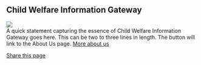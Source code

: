 <section class="usa-hero" aria-label="Introduction";>
  <div class="grid-container">
    <div class="usa-hero__callout">
      <h1 class="usa-hero__heading">
        <span class="usa-hero__heading--alt">Child Welfare Information Gateway</span>
      </h1> 
    <div class="hero-image"><img src="https://via.placeholder.com/150" /></div>
      A quick statement capturing the essence of Child Welfare Information Gateway goes here. This can be two to three lines in length. The button will link to the About Us page.
      <a class="usa-button hero-landing-button"
        href="{{ hero.button.href | relative_url }}">
        More about us
      </a>
      <p class="share-page">
        <a href="" class="hero-share-link">Share this page</a>
      </p>
    </div>
  </div>
</section>
